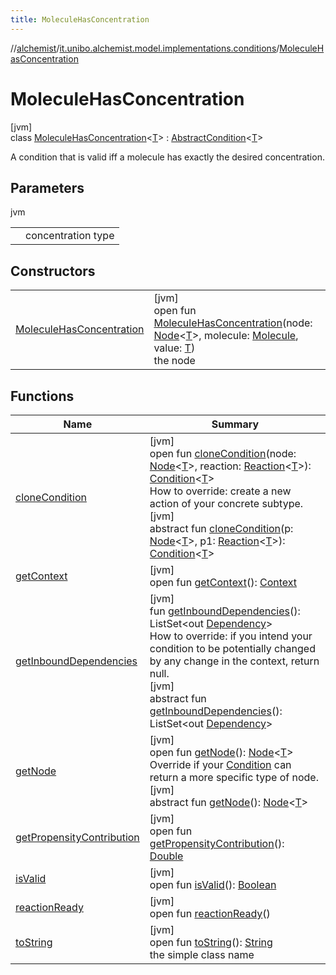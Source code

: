 ```yaml
---
title: MoleculeHasConcentration
---
```

//[alchemist](../../../index.html)/[it.unibo.alchemist.model.implementations.conditions](../index.html)/[MoleculeHasConcentration](index.html)



# MoleculeHasConcentration



[jvm]\
class [MoleculeHasConcentration](index.html)<[T](index.html)> : [AbstractCondition](../-abstract-condition/index.html)<[T](../../it.unibo.alchemist.model.implementations.layers/-step-layer/index.html)> 

A condition that is valid iff a molecule has exactly the desired concentration.



## Parameters


jvm

| | |
|---|---|
| <T> | concentration type |



## Constructors


| | |
|---|---|
| [MoleculeHasConcentration](-molecule-has-concentration.html) | [jvm]<br>open fun [MoleculeHasConcentration](-molecule-has-concentration.html)(node: [Node](../../it.unibo.alchemist.model.interfaces/-node/index.html)<[T](../../it.unibo.alchemist.model.implementations.layers/-step-layer/index.html)>, molecule: [Molecule](../../it.unibo.alchemist.model.interfaces/-molecule/index.html), value: [T](../../it.unibo.alchemist.model.implementations.layers/-step-layer/index.html))<br>the node |


## Functions


| Name | Summary |
|---|---|
| [cloneCondition](clone-condition.html) | [jvm]<br>open fun [cloneCondition](clone-condition.html)(node: [Node](../../it.unibo.alchemist.model.interfaces/-node/index.html)<[T](../../it.unibo.alchemist.model.implementations.layers/-step-layer/index.html)>, reaction: [Reaction](../../it.unibo.alchemist.model.interfaces/-reaction/index.html)<[T](../../it.unibo.alchemist.model.implementations.layers/-step-layer/index.html)>): [Condition](../../it.unibo.alchemist.model.interfaces/-condition/index.html)<[T](../../it.unibo.alchemist.model.implementations.layers/-step-layer/index.html)><br>How to override: create a new action of your concrete subtype.<br>[jvm]<br>abstract fun [cloneCondition](../../it.unibo.alchemist.model.interfaces/-condition/clone-condition.html)(p: [Node](../../it.unibo.alchemist.model.interfaces/-node/index.html)<[T](../../it.unibo.alchemist.model.implementations.layers/-step-layer/index.html)>, p1: [Reaction](../../it.unibo.alchemist.model.interfaces/-reaction/index.html)<[T](../../it.unibo.alchemist.model.implementations.layers/-step-layer/index.html)>): [Condition](../../it.unibo.alchemist.model.interfaces/-condition/index.html)<[T](../../it.unibo.alchemist.model.implementations.layers/-step-layer/index.html)> |
| [getContext](get-context.html) | [jvm]<br>open fun [getContext](get-context.html)(): [Context](../../it.unibo.alchemist.model.interfaces/-context/index.html) |
| [getInboundDependencies](../-abstract-condition/get-inbound-dependencies.html) | [jvm]<br>fun [getInboundDependencies](../-abstract-condition/get-inbound-dependencies.html)(): ListSet<out [Dependency](../../it.unibo.alchemist.model.interfaces/-dependency/index.html)><br>How to override: if you intend your condition to be potentially changed by any change in the context, return null.<br>[jvm]<br>abstract fun [getInboundDependencies](../../it.unibo.alchemist.model.interfaces/-condition/get-inbound-dependencies.html)(): ListSet<out [Dependency](../../it.unibo.alchemist.model.interfaces/-dependency/index.html)> |
| [getNode](../-lsa-standard-condition/index.html#-1460695024%2FFunctions%2F-134779887) | [jvm]<br>open fun [getNode](../-lsa-standard-condition/index.html#-1460695024%2FFunctions%2F-134779887)(): [Node](../../it.unibo.alchemist.model.interfaces/-node/index.html)<[T](../../it.unibo.alchemist.model.implementations.layers/-step-layer/index.html)><br>Override if your [Condition](../../it.unibo.alchemist.model.interfaces/-condition/index.html) can return a more specific type of node.<br>[jvm]<br>abstract fun [getNode](../../it.unibo.alchemist.model.interfaces/-condition/get-node.html)(): [Node](../../it.unibo.alchemist.model.interfaces/-node/index.html)<[T](../../it.unibo.alchemist.model.implementations.layers/-step-layer/index.html)> |
| [getPropensityContribution](get-propensity-contribution.html) | [jvm]<br>open fun [getPropensityContribution](get-propensity-contribution.html)(): [Double](https://kotlinlang.org/api/latest/jvm/stdlib/kotlin/-double/index.html) |
| [isValid](is-valid.html) | [jvm]<br>open fun [isValid](is-valid.html)(): [Boolean](https://kotlinlang.org/api/latest/jvm/stdlib/kotlin/-boolean/index.html) |
| [reactionReady](../../it.unibo.alchemist.model.interfaces/-condition/reaction-ready.html) | [jvm]<br>open fun [reactionReady](../../it.unibo.alchemist.model.interfaces/-condition/reaction-ready.html)() |
| [toString](to-string.html) | [jvm]<br>open fun [toString](to-string.html)(): [String](https://docs.oracle.com/javase/8/docs/api/java/lang/String.html)<br>the simple class name |

